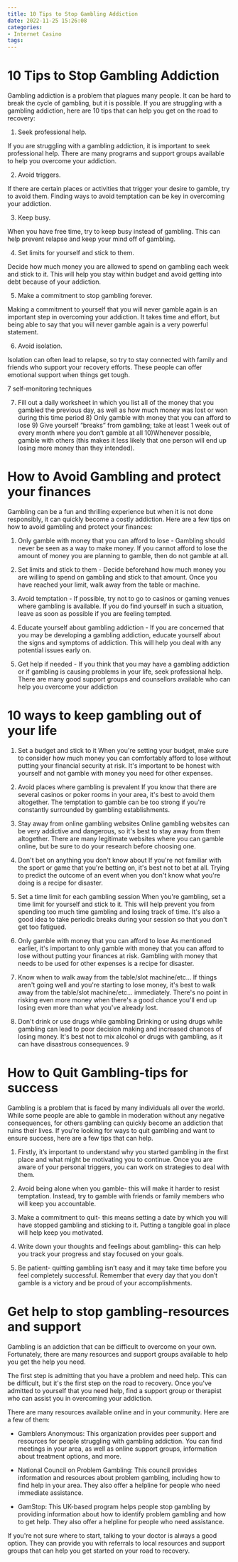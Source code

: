 ```yaml
---
title: 10 Tips to Stop Gambling Addiction 
date: 2022-11-25 15:26:08
categories:
- Internet Casino
tags:
---
```



#  10 Tips to Stop Gambling Addiction 

Gambling addiction is a problem that plagues many people. It can be hard to break the cycle of gambling, but it is possible. If you are struggling with a gambling addiction, here are 10 tips that can help you get on the road to recovery:

1. Seek professional help.

If you are struggling with a gambling addiction, it is important to seek professional help. There are many programs and support groups available to help you overcome your addiction.

2. Avoid triggers.

If there are certain places or activities that trigger your desire to gamble, try to avoid them. Finding ways to avoid temptation can be key in overcoming your addiction.

3. Keep busy.

When you have free time, try to keep busy instead of gambling. This can help prevent relapse and keep your mind off of gambling.

4. Set limits for yourself and stick to them.

Decide how much money you are allowed to spend on gambling each week and stick to it. This will help you stay within budget and avoid getting into debt because of your addiction.

5. Make a commitment to stop gambling forever.

Making a commitment to yourself that you will never gamble again is an important step in overcoming your addiction. It takes time and effort, but being able to say that you will never gamble again is a very powerful statement.

6. Avoid isolation.

Isolation can often lead to relapse, so try to stay connected with family and friends who support your recovery efforts. These people can offer emotional support when things get tough.

7 self-monitoring techniques 

7) Fill out a daily worksheet in which you list all of the money that you gambled the previous day, as well as how much money was lost or won during this time period 8) Only gamble with money that you can afford to lose 9) Give yourself “breaks” from gambling; take at least 1 week out of every month where you don’t gamble at all 10)Whenever possible, gamble with others (this makes it less likely that one person will end up losing more money than they intended).

#  How to Avoid Gambling and protect your finances 

Gambling can be a fun and thrilling experience but when it is not done responsibly, it can quickly become a costly addiction. Here are a few tips on how to avoid gambling and protect your finances:

1) Only gamble with money that you can afford to lose - Gambling should never be seen as a way to make money. If you cannot afford to lose the amount of money you are planning to gamble, then do not gamble at all.

2) Set limits and stick to them - Decide beforehand how much money you are willing to spend on gambling and stick to that amount. Once you have reached your limit, walk away from the table or machine.

3) Avoid temptation - If possible, try not to go to casinos or gaming venues where gambling is available. If you do find yourself in such a situation, leave as soon as possible if you are feeling tempted.

4) Educate yourself about gambling addiction - If you are concerned that you may be developing a gambling addiction, educate yourself about the signs and symptoms of addiction. This will help you deal with any potential issues early on.

5) Get help if needed - If you think that you may have a gambling addiction or if gambling is causing problems in your life, seek professional help. There are many good support groups and counsellors available who can help you overcome your addiction

#  10 ways to keep gambling out of your life 

1. Set a budget and stick to it
When you're setting your budget, make sure to consider how much money you can comfortably afford to lose without putting your financial security at risk. It's important to be honest with yourself and not gamble with money you need for other expenses. 

2. Avoid places where gambling is prevalent
If you know that there are several casinos or poker rooms in your area, it's best to avoid them altogether. The temptation to gamble can be too strong if you're constantly surrounded by gambling establishments. 

3. Stay away from online gambling websites
Online gambling websites can be very addictive and dangerous, so it's best to stay away from them altogether. There are many legitimate websites where you can gamble online, but be sure to do your research before choosing one. 

4. Don't bet on anything you don't know about
If you're not familiar with the sport or game that you're betting on, it's best not to bet at all. Trying to predict the outcome of an event when you don't know what you're doing is a recipe for disaster. 

5. Set a time limit for each gambling session
When you're gambling, set a time limit for yourself and stick to it. This will help prevent you from spending too much time gambling and losing track of time. 
It's also a good idea to take periodic breaks during your session so that you don't get too fatigued. 

6. Only gamble with money that you can afford to lose
As mentioned earlier, it's important to only gamble with money that you can afford to lose without putting your finances at risk. Gambling with money that needs to be used for other expenses is a recipe for disaster. 

7. Know when to walk away from the table/slot machine/etc…
If things aren't going well and you're starting to lose money, it's best to walk away from the table/slot machine/etc… immediately. There's no point in risking even more money when there's a good chance you'll end up losing even more than what you've already lost. 
8. Don't drink or use drugs while gambling
Drinking or using drugs while gambling can lead to poor decision making and increased chances of losing money. It's best not to mix alcohol or drugs with gambling, as it can have disastrous consequences. 9

#  How to Quit Gambling-tips for success 

Gambling is a problem that is faced by many individuals all over the world. While some people are able to gamble in moderation without any negative consequences, for others gambling can quickly become an addiction that ruins their lives. If you’re looking for ways to quit gambling and want to ensure success, here are a few tips that can help.

1) Firstly, it’s important to understand why you started gambling in the first place and what might be motivating you to continue. Once you are aware of your personal triggers, you can work on strategies to deal with them.

2) Avoid being alone when you gamble- this will make it harder to resist temptation. Instead, try to gamble with friends or family members who will keep you accountable.

3) Make a commitment to quit- this means setting a date by which you will have stopped gambling and sticking to it. Putting a tangible goal in place will help keep you motivated.

4) Write down your thoughts and feelings about gambling- this can help you track your progress and stay focused on your goals.

5) Be patient- quitting gambling isn’t easy and it may take time before you feel completely successful. Remember that every day that you don’t gamble is a victory and be proud of your accomplishments.

#  Get help to stop gambling-resources and support

Gambling is an addiction that can be difficult to overcome on your own. Fortunately, there are many resources and support groups available to help you get the help you need.

The first step is admitting that you have a problem and need help. This can be difficult, but it's the first step on the road to recovery. Once you've admitted to yourself that you need help, find a support group or therapist who can assist you in overcoming your addiction.

There are many resources available online and in your community. Here are a few of them:

* Gamblers Anonymous: This organization provides peer support and resources for people struggling with gambling addiction. You can find meetings in your area, as well as online support groups, information about treatment options, and more.

* National Council on Problem Gambling: This council provides information and resources about problem gambling, including how to find help in your area. They also offer a helpline for people who need immediate assistance.

* GamStop: This UK-based program helps people stop gambling by providing information about how to identify problem gambling and how to get help. They also offer a helpline for people who need assistance.

If you're not sure where to start, talking to your doctor is always a good option. They can provide you with referrals to local resources and support groups that can help you get started on your road to recovery.